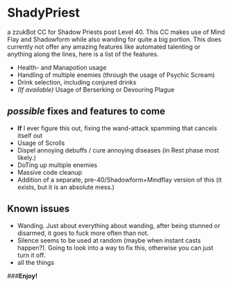 # ShadyPriest

a zzukBot CC for Shadow Priests post Level 40. This CC makes use of Mind Flay and Shadowform while also wanding for quite a big portion.
This does currently not offer any amazing features like automated talenting or anything along the lines, here is a list of the features.

* Health- and Manapotion usage
* Handling of multiple enemies (through the usage of Psychic Scream)
* Drink selection, including conjured drinks
* *(If available)* Usage of Berserking or Devouring Plague

## *possible* fixes and features to come

* **If** I ever figure this out, fixing the wand-attack spamming that cancels itself out
* Usage of Scrolls
* Dispel annoying debuffs / cure annoying diseases (in Rest phase most likely.)
* DoTing up multiple enemies
* Massive code cleanup
* Addition of a separate, pre-40/Shadowform+Mindflay version of this (it exists, but it is an absolute mess.)

## Known issues

* Wanding. Just about everything about wanding, after being stunned or disarmed, it goes to fuck more often than not.
* Silence seems to be used at random (maybe when instant casts happen?). Going to look into a way to fix this, otherwise you can just turn it off.
* all the things

###**Enjoy!**
